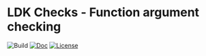 # LDK Checks - Function argument checking

![Build](https://github.com/luadevkit/checks/workflows/Build/badge.svg)
[![Doc](https://img.shields.io/badge/docs-reference-blue.svg)](https://luadevkit.github.io/checks)
[![License](https://img.shields.io/badge/license-MIT-red.svg)](./LICENSE)
